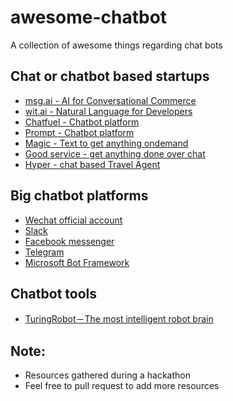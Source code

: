 # awesome-chatbot
A collection of awesome things regarding chat bots

## Chat or chatbot based startups
- [msg.ai - AI for Conversational Commerce](http://msg.ai/)
- [wit.ai - Natural Language for Developers
](https://wit.ai/)
- [Chatfuel - Chatbot platform](http://chatfuel.com/)
- [Prompt - Chatbot platform](http://promptapp.io/)
- [Magic - Text to get anything ondemand](https://getmagicnow.com/)
- [Good service - get anything done over chat](http://www.goodservice.in/)
- [Hyper - chat based Travel Agent](https://www.usehyper.com/)

## Big chatbot platforms
- [Wechat official account](https://admin.wechat.com/)
- [Slack](https://api.slack.com/bot-users)
- [Facebook messenger](https://developers.facebook.com/docs/messenger)
- [Telegram](https://core.telegram.org/)
- [Microsoft Bot Framework](https://dev.botframework.com/)

## Chatbot tools
- [TuringRobot－The most intelligent robot brain](http://www.tuling123.com/)

## Note:
- Resources gathered during a hackathon
- Feel free to pull request to add more resources
